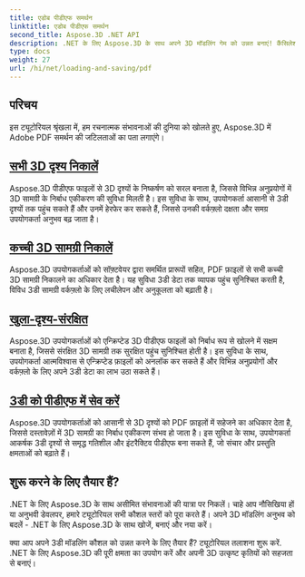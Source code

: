 ```yaml
---
title: एडोब पीडीएफ समर्थन
linktitle: एडोब पीडीएफ समर्थन
second_title: Aspose.3D .NET API
description: .NET के लिए Aspose.3D के साथ अपने 3D मॉडलिंग गेम को उन्नत बनाएं! कैंसिलेशनटोकन का उपयोग करके कुशल लोडिंग और सेविंग तकनीकों में महारत हासिल करें। अभी अन्वेषण करें!
type: docs
weight: 27
url: /hi/net/loading-and-saving/pdf
---
```

## परिचय

इस ट्यूटोरियल श्रृंखला में, हम रचनात्मक संभावनाओं की दुनिया को खोलते हुए, Aspose.3D में Adobe PDF समर्थन की जटिलताओं का पता लगाएंगे।

## [सभी 3D दृश्य निकालें](extract-all-3d-scenes)

Aspose.3D पीडीएफ फाइलों से 3D दृश्यों के निष्कर्षण को सरल बनाता है, जिससे विभिन्न अनुप्रयोगों में 3D सामग्री के निर्बाध एकीकरण की सुविधा मिलती है। इस सुविधा के साथ, उपयोगकर्ता आसानी से 3डी दृश्यों तक पहुंच सकते हैं और उनमें हेरफेर कर सकते हैं, जिससे उनकी वर्कफ़्लो दक्षता और समग्र उपयोगकर्ता अनुभव बढ़ जाता है।

## [कच्ची 3D सामग्री निकालें](extract-raw-3d-contents)

Aspose.3D उपयोगकर्ताओं को सॉफ़्टवेयर द्वारा समर्थित प्रारूपों सहित, PDF फ़ाइलों से सभी कच्ची 3D सामग्री निकालने का अधिकार देता है। यह सुविधा 3डी डेटा तक व्यापक पहुंच सुनिश्चित करती है, विविध 3डी सामग्री वर्कफ़्लो के लिए लचीलेपन और अनुकूलता को बढ़ाती है।

## [खुला-दृश्य-संरक्षित](open-scene-protected)

Aspose.3D उपयोगकर्ताओं को एन्क्रिप्टेड 3D पीडीएफ फाइलों को निर्बाध रूप से खोलने में सक्षम बनाता है, जिससे संरक्षित 3D सामग्री तक सुरक्षित पहुंच सुनिश्चित होती है। इस सुविधा के साथ, उपयोगकर्ता आत्मविश्वास से एन्क्रिप्टेड फ़ाइलों को अनलॉक कर सकते हैं और विभिन्न अनुप्रयोगों और वर्कफ़्लो के लिए अपने 3डी डेटा का लाभ उठा सकते हैं।

## [3डी को पीडीएफ में सेव करें](save-3d-in-pdf)

Aspose.3D उपयोगकर्ताओं को आसानी से 3D दृश्यों को PDF फ़ाइलों में सहेजने का अधिकार देता है, जिससे दस्तावेज़ों में 3D सामग्री का निर्बाध एकीकरण संभव हो जाता है। इस सुविधा के साथ, उपयोगकर्ता आकर्षक 3डी दृश्यों से समृद्ध गतिशील और इंटरैक्टिव पीडीएफ बना सकते हैं, जो संचार और प्रस्तुति क्षमताओं को बढ़ाते हैं।


## शुरू करने के लिए तैयार हैं?

.NET के लिए Aspose.3D के साथ असीमित संभावनाओं की यात्रा पर निकलें। चाहे आप नौसिखिया हों या अनुभवी डेवलपर, हमारे ट्यूटोरियल सभी कौशल स्तरों को पूरा करते हैं। अपने 3D मॉडलिंग अनुभव को बदलें - .NET के लिए Aspose.3D के साथ खोजें, बनाएं और नया करें।

क्या आप अपने 3डी मॉडलिंग कौशल को उन्नत करने के लिए तैयार हैं? ट्यूटोरियल तलाशना शुरू करें. .NET के लिए Aspose.3D की पूरी क्षमता का उपयोग करें और अपनी 3D उत्कृष्ट कृतियों को सहजता से बनाएं।
